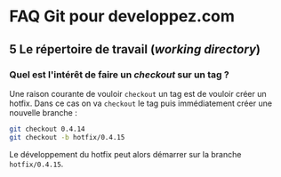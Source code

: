 # FAQ Git pour developpez.com

## 5 Le répertoire de travail (*working directory*)

### Quel est l'intérêt de faire un *checkout* sur un tag ?

Une raison courante de vouloir `checkout` un tag est de vouloir créer un hotfix. Dans ce cas on va `checkout` le tag puis immédiatement créer une nouvelle branche :

```bash
git checkout 0.4.14
git checkout -b hotfix/0.4.15
```

Le développement du hotfix peut alors démarrer sur la branche `hotfix/0.4.15`.
